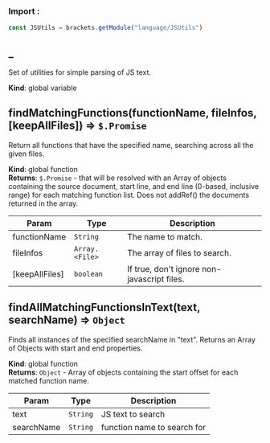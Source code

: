 ### Import :
```js
const JSUtils = brackets.getModule("language/JSUtils")
```

<a name="_"></a>

## \_
Set of utilities for simple parsing of JS text.

**Kind**: global variable  
<a name="findMatchingFunctions"></a>

## findMatchingFunctions(functionName, fileInfos, [keepAllFiles]) ⇒ <code>$.Promise</code>
Return all functions that have the specified name, searching across all the given files.

**Kind**: global function  
**Returns**: <code>$.Promise</code> - that will be resolved with an Array of objects containing the
     source document, start line, and end line (0-based, inclusive range) for each matching function list.
     Does not addRef() the documents returned in the array.  

| Param | Type | Description |
| --- | --- | --- |
| functionName | <code>String</code> | The name to match. |
| fileInfos | <code>Array.&lt;File&gt;</code> | The array of files to search. |
| [keepAllFiles] | <code>boolean</code> | If true, don't ignore non-javascript files. |

<a name="findAllMatchingFunctionsInText"></a>

## findAllMatchingFunctionsInText(text, searchName) ⇒ <code>Object</code>
Finds all instances of the specified searchName in "text".
Returns an Array of Objects with start and end properties.

**Kind**: global function  
**Returns**: <code>Object</code> - Array of objects containing the start offset for each matched function name.  

| Param | Type | Description |
| --- | --- | --- |
| text | <code>String</code> | JS text to search |
| searchName | <code>String</code> | function name to search for |

